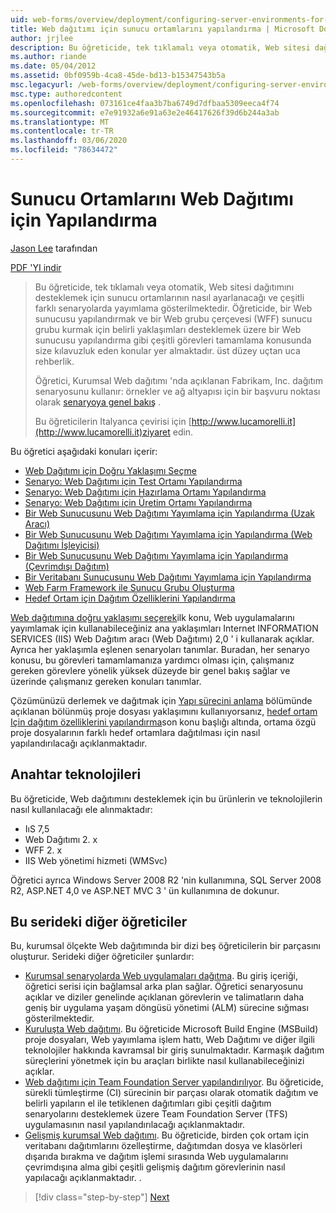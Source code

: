 ```yaml
---
uid: web-forms/overview/deployment/configuring-server-environments-for-web-deployment/configuring-server-environments-for-web-deployment
title: Web dağıtımı için sunucu ortamlarını yapılandırma | Microsoft Docs
author: jrjlee
description: Bu öğreticide, tek tıklamalı veya otomatik, Web sitesi dağıtımını desteklemek için sunucu ortamlarını nasıl ayarlayabileceği ve farklı bir şekilde farklı bir şekilde yayımlacaksınız...
ms.author: riande
ms.date: 05/04/2012
ms.assetid: 0bf0959b-4ca8-45de-bd13-b15347543b5a
msc.legacyurl: /web-forms/overview/deployment/configuring-server-environments-for-web-deployment/configuring-server-environments-for-web-deployment
msc.type: authoredcontent
ms.openlocfilehash: 073161ce4faa3b7ba6749d7dfbaa5309eeca4f74
ms.sourcegitcommit: e7e91932a6e91a63e2e46417626f39d6b244a3ab
ms.translationtype: MT
ms.contentlocale: tr-TR
ms.lasthandoff: 03/06/2020
ms.locfileid: "78634472"
---
```

# <a name="configuring-server-environments-for-web-deployment"></a>Sunucu Ortamlarını Web Dağıtımı için Yapılandırma

[Jason Lee](https://github.com/jrjlee) tarafından

[PDF 'YI indir](https://msdnshared.blob.core.windows.net/media/MSDNBlogsFS/prod.evol.blogs.msdn.com/CommunityServer.Blogs.Components.WeblogFiles/00/00/00/63/56/8130.DeployingWebAppsInEnterpriseScenarios.pdf)

> Bu öğreticide, tek tıklamalı veya otomatik, Web sitesi dağıtımını desteklemek için sunucu ortamlarının nasıl ayarlanacağı ve çeşitli farklı senaryolarda yayımlama gösterilmektedir. Öğreticide, bir Web sunucusu yapılandırmak ve bir Web grubu çerçevesi (WFF) sunucu grubu kurmak için belirli yaklaşımları desteklemek üzere bir Web sunucusu yapılandırma gibi çeşitli görevleri tamamlama konusunda size kılavuzluk eden konular yer almaktadır. üst düzey uçtan uca rehberlik.
> 
> Öğretici, Kurumsal Web dağıtımı 'nda açıklanan Fabrikam, Inc. dağıtım senaryosunu kullanır: örnekler ve ağ altyapısı için bir başvuru noktası olarak [senaryoya genel bakış](../deploying-web-applications-in-enterprise-scenarios/enterprise-web-deployment-scenario-overview.md) .
> 
> Bu öğreticilerin Italyanca çevirisi için [http://www.lucamorelli.it](http://www.lucamorelli.it)ziyaret edin.

Bu öğretici aşağıdaki konuları içerir:

- [Web Dağıtımı için Doğru Yaklaşımı Seçme](choosing-the-right-approach-to-web-deployment.md)
- [Senaryo: Web Dağıtımı için Test Ortamı Yapılandırma](scenario-configuring-a-test-environment-for-web-deployment.md)
- [Senaryo: Web Dağıtımı için Hazırlama Ortamı Yapılandırma](scenario-configuring-a-staging-environment-for-web-deployment.md)
- [Senaryo: Web Dağıtımı için Üretim Ortamı Yapılandırma](scenario-configuring-a-production-environment-for-web-deployment.md)
- [Bir Web Sunucusunu Web Dağıtımı Yayımlama için Yapılandırma (Uzak Aracı)](configuring-a-web-server-for-web-deploy-publishing-remote-agent.md)
- [Bir Web Sunucusunu Web Dağıtımı Yayımlama için Yapılandırma (Web Dağıtımı İşleyicisi)](configuring-a-web-server-for-web-deploy-publishing-web-deploy-handler.md)
- [Bir Web Sunucusunu Web Dağıtımı Yayımlama için Yapılandırma (Çevrimdışı Dağıtım)](configuring-a-web-server-for-web-deploy-publishing-offline-deployment.md)
- [Bir Veritabanı Sunucusunu Web Dağıtımı Yayımlama için Yapılandırma](configuring-a-database-server-for-web-deploy-publishing.md)
- [Web Farm Framework ile Sunucu Grubu Oluşturma](creating-a-server-farm-with-the-web-farm-framework.md)
- [Hedef Ortam için Dağıtım Özelliklerini Yapılandırma](configuring-deployment-properties-for-a-target-environment.md)

[Web dağıtımına doğru yaklaşımı seçerek](choosing-the-right-approach-to-web-deployment.md)ilk konu, Web uygulamalarını yayımlamak için kullanabileceğiniz ana yaklaşımları Internet INFORMATION SERVICES (IIS) Web Dağıtım aracı (Web Dağıtımı) 2,0 ' i kullanarak açıklar. Ayrıca her yaklaşımla eşlenen senaryoları tanımlar. Buradan, her senaryo konusu, bu görevleri tamamlamanıza yardımcı olması için, çalışmanız gereken görevlere yönelik yüksek düzeyde bir genel bakış sağlar ve üzerinde çalışmanız gereken konuları tanımlar.

Çözümünüzü derlemek ve dağıtmak için [Yapı sürecini anlama](../web-deployment-in-the-enterprise/understanding-the-build-process.md) bölümünde açıklanan bölünmüş proje dosyası yaklaşımını kullanıyorsanız, [hedef ortam Için dağıtım özelliklerini yapılandırma](configuring-deployment-properties-for-a-target-environment.md)son konu başlığı altında, ortama özgü proje dosyalarının farklı hedef ortamlara dağıtılması için nasıl yapılandırılacağı açıklanmaktadır.

## <a name="key-technologies"></a>Anahtar teknolojileri

Bu öğreticide, Web dağıtımını desteklemek için bu ürünlerin ve teknolojilerin nasıl kullanılacağı ele alınmaktadır:

- IıS 7,5
- Web Dağıtımı 2. x
- WFF 2. x
- IIS Web yönetimi hizmeti (WMSvc)

Öğretici ayrıca Windows Server 2008 R2 'nin kullanımına, SQL Server 2008 R2, ASP.NET 4,0 ve ASP.NET MVC 3 ' ün kullanımına de dokunur.

## <a name="other-tutorials-in-this-series"></a>Bu serideki diğer öğreticiler

Bu, kurumsal ölçekte Web dağıtımında bir dizi beş öğreticilerin bir parçasını oluşturur. Serideki diğer öğreticiler şunlardır:

- [Kurumsal senaryolarda Web uygulamaları dağıtma](../deploying-web-applications-in-enterprise-scenarios/deploying-web-applications-in-enterprise-scenarios.md). Bu giriş içeriği, öğretici serisi için bağlamsal arka plan sağlar. Öğretici senaryosunu açıklar ve diziler genelinde açıklanan görevlerin ve talimatların daha geniş bir uygulama yaşam döngüsü yönetimi (ALM) sürecine sığması gösterilmektedir.
- [Kuruluşta Web dağıtımı](../web-deployment-in-the-enterprise/web-deployment-in-the-enterprise.md). Bu öğreticide Microsoft Build Engine (MSBuild) proje dosyaları, Web yayımlama işlem hattı, Web Dağıtımı ve diğer ilgili teknolojiler hakkında kavramsal bir giriş sunulmaktadır. Karmaşık dağıtım süreçlerini yönetmek için bu araçları birlikte nasıl kullanabileceğinizi açıklar.
- [Web dağıtımı için Team Foundation Server yapılandırılıyor](../configuring-team-foundation-server-for-web-deployment/configuring-team-foundation-server-for-web-deployment.md). Bu öğreticide, sürekli tümleştirme (CI) sürecinin bir parçası olarak otomatik dağıtım ve belirli yapıların el ile tetiklenen dağıtımları gibi çeşitli dağıtım senaryolarını desteklemek üzere Team Foundation Server (TFS) uygulamasının nasıl yapılandırılacağı açıklanmaktadır.
- [Gelişmiş kurumsal Web dağıtımı](../advanced-enterprise-web-deployment/advanced-enterprise-web-deployment.md). Bu öğreticide, birden çok ortam için veritabanı dağıtımlarını özelleştirme, dağıtımdan dosya ve klasörleri dışarıda bırakma ve dağıtım işlemi sırasında Web uygulamalarını çevrimdışına alma gibi çeşitli gelişmiş dağıtım görevlerinin nasıl yapılacağı açıklanmaktadır. .

> [!div class="step-by-step"]
> [Next](choosing-the-right-approach-to-web-deployment.md)
